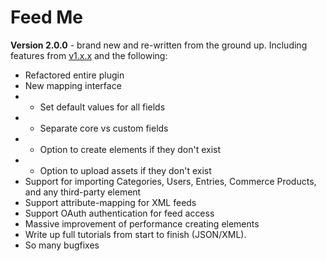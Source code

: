 # Feed Me

**Version 2.0.0** - brand new and re-written from the ground up. Including features from [v1.x.x](https://github.com/engram-design/FeedMe) and the following:

- Refactored entire plugin
- New mapping interface
- - Set default values for all fields
- - Separate core vs custom fields
- - Option to create elements if they don't exist
- - Option to upload assets if they don't exist
- Support for importing Categories, Users, Entries, Commerce Products, and any third-party element
- Support attribute-mapping for XML feeds
- Support OAuth authentication for feed access
- Massive improvement of performance creating elements
- Write up full tutorials from start to finish (JSON/XML).
- So many bugfixes

